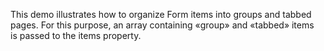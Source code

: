 This demo illustrates how to&nbsp;organize Form items into groups and tabbed pages. For this purpose, an&nbsp;array containing &laquo;group&raquo; and &laquo;tabbed&raquo; items is&nbsp;passed to&nbsp;the items property.
